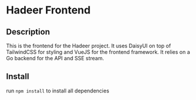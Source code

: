 # Hadeer Frontend

## Description

This is the frontend for the Hadeer project. It uses DaisyUI on top of TailwindCSS for styling and VueJS for the frontend framework.
It relies on a Go backend for the API and SSE stream.

## Install

run `npm install` to install all dependencies

